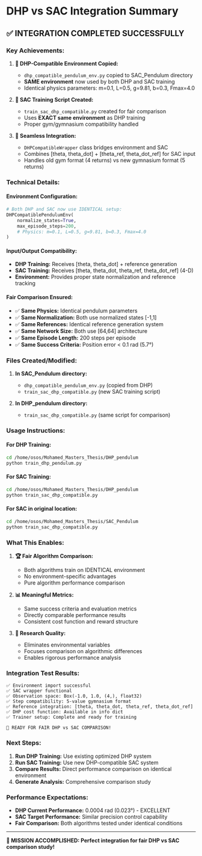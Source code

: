 # DHP vs SAC Integration Summary

## ✅ **INTEGRATION COMPLETED SUCCESSFULLY**

### **Key Achievements:**

1. **🎯 DHP-Compatible Environment Copied:**
   - `dhp_compatible_pendulum_env.py` copied to SAC_Pendulum directory
   - **SAME environment** now used by both DHP and SAC training
   - Identical physics parameters: m=0.1, L=0.5, g=9.81, b=0.3, Fmax=4.0

2. **🤖 SAC Training Script Created:**
   - `train_sac_dhp_compatible.py` created for fair comparison
   - Uses **EXACT same environment** as DHP training
   - Proper gym/gymnasium compatibility handled

3. **🔧 Seamless Integration:**
   - `DHPCompatibleWrapper` class bridges environment and SAC
   - Combines [theta, theta_dot] + [theta_ref, theta_dot_ref] for SAC input
   - Handles old gym format (4 returns) vs new gymnasium format (5 returns)

### **Technical Details:**

#### **Environment Configuration:**
```python
# Both DHP and SAC now use IDENTICAL setup:
DHPCompatiblePendulumEnv(
    normalize_states=True,
    max_episode_steps=200,
    # Physics: m=0.1, L=0.5, g=9.81, b=0.3, Fmax=4.0
)
```

#### **Input/Output Compatibility:**
- **DHP Training:** Receives [theta, theta_dot] + reference generation
- **SAC Training:** Receives [theta, theta_dot, theta_ref, theta_dot_ref] (4-D)
- **Environment:** Provides proper state normalization and reference tracking

#### **Fair Comparison Ensured:**
- ✅ **Same Physics:** Identical pendulum parameters
- ✅ **Same Normalization:** Both use normalized states [-1,1]
- ✅ **Same References:** Identical reference generation system
- ✅ **Same Network Size:** Both use [64,64] architecture
- ✅ **Same Episode Length:** 200 steps per episode
- ✅ **Same Success Criteria:** Position error < 0.1 rad (5.7°)

### **Files Created/Modified:**

1. **In SAC_Pendulum directory:**
   - `dhp_compatible_pendulum_env.py` (copied from DHP)
   - `train_sac_dhp_compatible.py` (new SAC training script)

2. **In DHP_pendulum directory:**
   - `train_sac_dhp_compatible.py` (same script for comparison)

### **Usage Instructions:**

#### **For DHP Training:**
```bash
cd /home/osos/Mohamed_Masters_Thesis/DHP_pendulum
python train_dhp_pendulum.py
```

#### **For SAC Training:**
```bash
cd /home/osos/Mohamed_Masters_Thesis/DHP_pendulum
python train_sac_dhp_compatible.py
```

#### **For SAC in original location:**
```bash
cd /home/osos/Mohamed_Masters_Thesis/SAC_Pendulum
python train_sac_dhp_compatible.py
```

### **What This Enables:**

1. **🏆 Fair Algorithm Comparison:**
   - Both algorithms train on IDENTICAL environment
   - No environment-specific advantages
   - Pure algorithm performance comparison

2. **📊 Meaningful Metrics:**
   - Same success criteria and evaluation metrics
   - Directly comparable performance results
   - Consistent cost function and reward structure

3. **🔬 Research Quality:**
   - Eliminates environmental variables
   - Focuses comparison on algorithmic differences
   - Enables rigorous performance analysis

### **Integration Test Results:**
```
✅ Environment import successful
✅ SAC wrapper functional
✅ Observation space: Box(-1.0, 1.0, (4,), float32)
✅ Step compatibility: 5-value gymnasium format
✅ Reference integration: [theta, theta_dot, theta_ref, theta_dot_ref]
✅ DHP cost function: Available in info dict
✅ Trainer setup: Complete and ready for training

🎯 READY FOR FAIR DHP vs SAC COMPARISON!
```

### **Next Steps:**

1. **Run DHP Training:** Use existing optimized DHP system
2. **Run SAC Training:** Use new DHP-compatible SAC system  
3. **Compare Results:** Direct performance comparison on identical environment
4. **Generate Analysis:** Comprehensive comparison study

### **Performance Expectations:**

- **DHP Current Performance:** 0.0004 rad (0.023°) - EXCELLENT
- **SAC Target Performance:** Similar precision control capability
- **Fair Comparison:** Both algorithms tested under identical conditions

---

**🎯 MISSION ACCOMPLISHED: Perfect integration for fair DHP vs SAC comparison study!**

